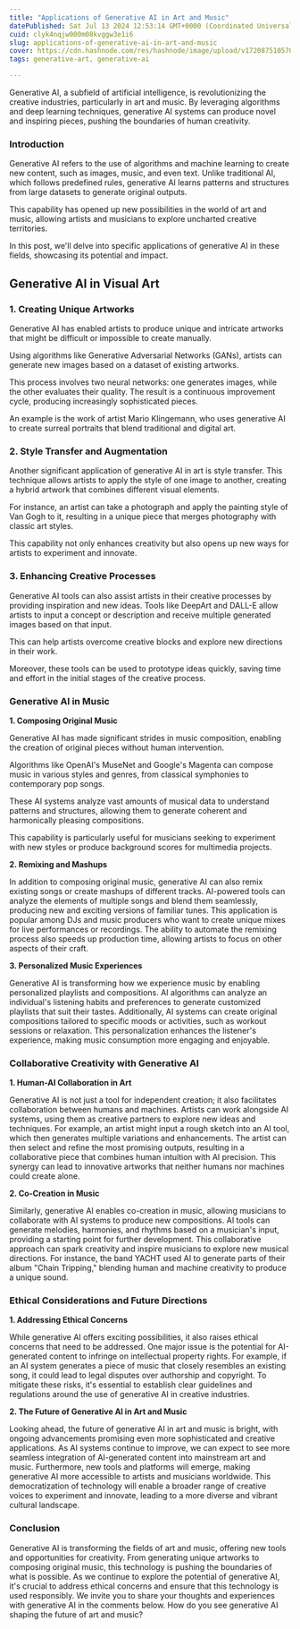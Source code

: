 ```yaml
---
title: "Applications of Generative AI in Art and Music"
datePublished: Sat Jul 13 2024 12:53:14 GMT+0000 (Coordinated Universal Time)
cuid: clyk4nqjw000m08kvggw3e1i6
slug: applications-of-generative-ai-in-art-and-music
cover: https://cdn.hashnode.com/res/hashnode/image/upload/v1720875105702/65a3c017-ab71-40d0-9c60-c0fe93963197.jpeg
tags: generative-art, generative-ai

---
```


Generative AI, a subfield of artificial intelligence, is revolutionizing the creative industries, particularly in art and music. By leveraging algorithms and deep learning techniques, generative AI systems can produce novel and inspiring pieces, pushing the boundaries of human creativity.

### Introduction

Generative AI refers to the use of algorithms and machine learning to create new content, such as images, music, and even text. Unlike traditional AI, which follows predefined rules, generative AI learns patterns and structures from large datasets to generate original outputs.

This capability has opened up new possibilities in the world of art and music, allowing artists and musicians to explore uncharted creative territories.

In this post, we'll delve into specific applications of generative AI in these fields, showcasing its potential and impact.

## Generative AI in Visual Art

### **1\. Creating Unique Artworks**

Generative AI has enabled artists to produce unique and intricate artworks that might be difficult or impossible to create manually.

Using algorithms like Generative Adversarial Networks (GANs), artists can generate new images based on a dataset of existing artworks.

This process involves two neural networks: one generates images, while the other evaluates their quality. The result is a continuous improvement cycle, producing increasingly sophisticated pieces.

An example is the work of artist Mario Klingemann, who uses generative AI to create surreal portraits that blend traditional and digital art.

### **2\. Style Transfer and Augmentation**

Another significant application of generative AI in art is style transfer. This technique allows artists to apply the style of one image to another, creating a hybrid artwork that combines different visual elements.

For instance, an artist can take a photograph and apply the painting style of Van Gogh to it, resulting in a unique piece that merges photography with classic art styles.

This capability not only enhances creativity but also opens up new ways for artists to experiment and innovate.

### **3\. Enhancing Creative Processes**

Generative AI tools can also assist artists in their creative processes by providing inspiration and new ideas. Tools like DeepArt and DALL-E allow artists to input a concept or description and receive multiple generated images based on that input.

This can help artists overcome creative blocks and explore new directions in their work.

Moreover, these tools can be used to prototype ideas quickly, saving time and effort in the initial stages of the creative process.

### Generative AI in Music

**1\. Composing Original Music**

Generative AI has made significant strides in music composition, enabling the creation of original pieces without human intervention.

Algorithms like OpenAI's MuseNet and Google's Magenta can compose music in various styles and genres, from classical symphonies to contemporary pop songs.

These AI systems analyze vast amounts of musical data to understand patterns and structures, allowing them to generate coherent and harmonically pleasing compositions.

This capability is particularly useful for musicians seeking to experiment with new styles or produce background scores for multimedia projects.

**2\. Remixing and Mashups**

In addition to composing original music, generative AI can also remix existing songs or create mashups of different tracks. AI-powered tools can analyze the elements of multiple songs and blend them seamlessly, producing new and exciting versions of familiar tunes. This application is popular among DJs and music producers who want to create unique mixes for live performances or recordings. The ability to automate the remixing process also speeds up production time, allowing artists to focus on other aspects of their craft.

**3\. Personalized Music Experiences**

Generative AI is transforming how we experience music by enabling personalized playlists and compositions. AI algorithms can analyze an individual's listening habits and preferences to generate customized playlists that suit their tastes. Additionally, AI systems can create original compositions tailored to specific moods or activities, such as workout sessions or relaxation. This personalization enhances the listener's experience, making music consumption more engaging and enjoyable.

### Collaborative Creativity with Generative AI

**1\. Human-AI Collaboration in Art**

Generative AI is not just a tool for independent creation; it also facilitates collaboration between humans and machines. Artists can work alongside AI systems, using them as creative partners to explore new ideas and techniques. For example, an artist might input a rough sketch into an AI tool, which then generates multiple variations and enhancements. The artist can then select and refine the most promising outputs, resulting in a collaborative piece that combines human intuition with AI precision. This synergy can lead to innovative artworks that neither humans nor machines could create alone.

**2\. Co-Creation in Music**

Similarly, generative AI enables co-creation in music, allowing musicians to collaborate with AI systems to produce new compositions. AI tools can generate melodies, harmonies, and rhythms based on a musician's input, providing a starting point for further development. This collaborative approach can spark creativity and inspire musicians to explore new musical directions. For instance, the band YACHT used AI to generate parts of their album "Chain Tripping," blending human and machine creativity to produce a unique sound.

### Ethical Considerations and Future Directions

**1\. Addressing Ethical Concerns**

While generative AI offers exciting possibilities, it also raises ethical concerns that need to be addressed. One major issue is the potential for AI-generated content to infringe on intellectual property rights. For example, if an AI system generates a piece of music that closely resembles an existing song, it could lead to legal disputes over authorship and copyright. To mitigate these risks, it's essential to establish clear guidelines and regulations around the use of generative AI in creative industries.

**2\. The Future of Generative AI in Art and Music**

Looking ahead, the future of generative AI in art and music is bright, with ongoing advancements promising even more sophisticated and creative applications. As AI systems continue to improve, we can expect to see more seamless integration of AI-generated content into mainstream art and music. Furthermore, new tools and platforms will emerge, making generative AI more accessible to artists and musicians worldwide. This democratization of technology will enable a broader range of creative voices to experiment and innovate, leading to a more diverse and vibrant cultural landscape.

### Conclusion

Generative AI is transforming the fields of art and music, offering new tools and opportunities for creativity. From generating unique artworks to composing original music, this technology is pushing the boundaries of what is possible. As we continue to explore the potential of generative AI, it's crucial to address ethical concerns and ensure that this technology is used responsibly. We invite you to share your thoughts and experiences with generative AI in the comments below. How do you see generative AI shaping the future of art and music?